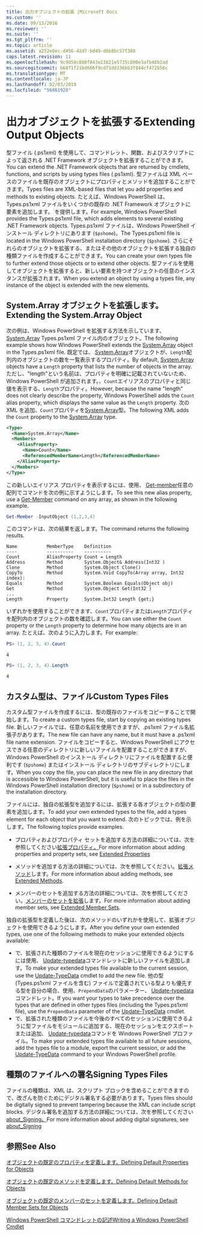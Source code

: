 ```yaml
---
title: 出力オブジェクトの拡張 |Microsoft Docs
ms.custom: ''
ms.date: 09/13/2016
ms.reviewer: ''
ms.suite: ''
ms.tgt_pltfrm: ''
ms.topic: article
ms.assetid: a252e0ec-d456-42d7-bd49-d6b8bc57f388
caps.latest.revision: 11
ms.openlocfilehash: 9c9d50c880f843e21621e5735c800e3afb48b2ad
ms.sourcegitcommit: b6871f21bd666f9cd71dd336bb3f844cf472b56c
ms.translationtype: MT
ms.contentlocale: ja-JP
ms.lasthandoff: 02/03/2019
ms.locfileid: "56861928"
---
```

# <a name="extending-output-objects"></a><span data-ttu-id="d435e-102">出力オブジェクトを拡張する</span><span class="sxs-lookup"><span data-stu-id="d435e-102">Extending Output Objects</span></span>

<span data-ttu-id="d435e-103">型ファイル (.ps1xml) を使用して、コマンドレット、関数、およびスクリプトによって返される .NET Framework オブジェクトを拡張することができます。</span><span class="sxs-lookup"><span data-stu-id="d435e-103">You can extend the .NET Framework objects that are returned by cmdlets, functions, and scripts by using types files (.ps1xml).</span></span> <span data-ttu-id="d435e-104">型ファイルは XML ベースのファイルを既存のオブジェクトにプロパティとメソッドを追加することができます。</span><span class="sxs-lookup"><span data-stu-id="d435e-104">Types files are XML-based files that let you add properties and methods to existing objects.</span></span> <span data-ttu-id="d435e-105">たとえば、Windows PowerShell は、Types.ps1xml ファイルをいくつかの既存の .NET Framework オブジェクトに要素を追加します。 を提供します。</span><span class="sxs-lookup"><span data-stu-id="d435e-105">For example, Windows PowerShell provides the Types.ps1xml file, which adds elements to several existing .NET Framework objects.</span></span> <span data-ttu-id="d435e-106">Types.ps1xml ファイルは、Windows PowerShell インストール ディレクトリにあります (`$pshome`)。</span><span class="sxs-lookup"><span data-stu-id="d435e-106">The Types.ps1xml file is located in the Windows PowerShell installation directory (`$pshome`).</span></span> <span data-ttu-id="d435e-107">さらにそれらのオブジェクトを拡張する、またはその他のオブジェクトを拡張する独自の種類ファイルを作成することができます。</span><span class="sxs-lookup"><span data-stu-id="d435e-107">You can create your own types file to further extend those objects or to extend other objects.</span></span> <span data-ttu-id="d435e-108">型ファイルを使用してオブジェクトを拡張すると、新しい要素を持つオブジェクトの任意のインスタンスが拡張されます。</span><span class="sxs-lookup"><span data-stu-id="d435e-108">When you extend an object by using a types file, any instance of the object is extended with the new elements.</span></span>

## <a name="extending-the-systemarray-object"></a><span data-ttu-id="d435e-109">System.Array オブジェクトを拡張します。</span><span class="sxs-lookup"><span data-stu-id="d435e-109">Extending the System.Array Object</span></span>

<span data-ttu-id="d435e-110">次の例は、Windows PowerShell を拡張する方法を示しています、 [System.Array](/dotnet/api/System.Array) Types.ps1xml ファイル内のオブジェクト。</span><span class="sxs-lookup"><span data-stu-id="d435e-110">The following example shows how Windows PowerShell extends the [System.Array](/dotnet/api/System.Array) object in the Types.ps1xml file.</span></span> <span data-ttu-id="d435e-111">既定では、 [System.Array](/dotnet/api/System.Array)オブジェクトが、`Length`配列内のオブジェクトの数を一覧表示するプロパティ。</span><span class="sxs-lookup"><span data-stu-id="d435e-111">By default, [System.Array](/dotnet/api/System.Array) objects have a `Length` property that lists the number of objects in the array.</span></span> <span data-ttu-id="d435e-112">ただし、"length"という名前は、プロパティを明確に記載されていないため、Windows PowerShell が追加されます。、`Count`エイリアスのプロパティと同じ値を表示する、`Length`プロパティ。</span><span class="sxs-lookup"><span data-stu-id="d435e-112">However, because the name "length" does not clearly describe the property, Windows PowerShell adds the `Count` alias property, which displays the same value as the `Length` property.</span></span> <span data-ttu-id="d435e-113">次の XML を追加、`Count`プロパティを[System.Array](/dotnet/api/System.Array)型。</span><span class="sxs-lookup"><span data-stu-id="d435e-113">The following XML adds the `Count` property to the [System.Array](/dotnet/api/System.Array) type.</span></span>

```xml
<Type>
  <Name>System.Array</Name>
  <Members>
    <AliasProperty>
      <Name>Count</Name>
      <ReferencedMemberName>Length</ReferencedMemberName>
    </AliasProperty>
  </Members>
</Type>

```

<span data-ttu-id="d435e-114">この新しいエイリアス プロパティを表示するには、使用、 [Get-member](/powershell/module/Microsoft.PowerShell.Utility/Get-Member)任意の配列でコマンドを次の例に示すようにします。</span><span class="sxs-lookup"><span data-stu-id="d435e-114">To see this new alias property, use a [Get-Member](/powershell/module/Microsoft.PowerShell.Utility/Get-Member) command on any array, as shown in the following example.</span></span>

```powershell
Get-Member -InputObject (1,2,3,4)
```

<span data-ttu-id="d435e-115">このコマンドは、次の結果を返します。</span><span class="sxs-lookup"><span data-stu-id="d435e-115">The command returns the following results.</span></span>
```output
Name           MemberType    Definition
----           ----------    ----------
Count          AliasProperty Count = Length
Address        Method        System.Object& Address(Int32 )
Clone          Method        System.Object Clone()
CopyTo         Method        System.Void CopyTo(Array array, Int32 index):
Equals         Method        System.Boolean Equals(Object obj)
Get            Method        System.Object Get(Int32 )
...
Length         Property      System.Int32 Length {get;}
```
<span data-ttu-id="d435e-116">いずれかを使用することができます、`Count`プロパティまたは`Length`プロパティを配列内のオブジェクトの数を確認します。</span><span class="sxs-lookup"><span data-stu-id="d435e-116">You can use either the `Count` property or the `Length` property to determine how many objects are in an array.</span></span> <span data-ttu-id="d435e-117">たとえば、次のように入力します。</span><span class="sxs-lookup"><span data-stu-id="d435e-117">For example:</span></span>

```powershell
PS> (1, 2, 3, 4).Count
```

```output
4
```

```powershell
PS> (1, 2, 3, 4).Length
```

```output
4
```

## <a name="custom-types-files"></a><span data-ttu-id="d435e-118">カスタム型は、ファイル</span><span class="sxs-lookup"><span data-stu-id="d435e-118">Custom Types Files</span></span>

<span data-ttu-id="d435e-119">カスタム型ファイルを作成するには、型の既存のファイルをコピーすることで開始します。</span><span class="sxs-lookup"><span data-stu-id="d435e-119">To create a custom types file, start by copying an existing types file.</span></span> <span data-ttu-id="d435e-120">新しいファイルでは、任意の名前を使用できますが、.ps1xml ファイル名拡張子があります。</span><span class="sxs-lookup"><span data-stu-id="d435e-120">The new file can have any name, but it must have a .ps1xml file name extension.</span></span> <span data-ttu-id="d435e-121">ファイルをコピーすると、Windows PowerShell にアクセスできる任意のディレクトリに新しいファイルを配置することができますが、Windows PowerShell のインストール ディレクトリにファイルを配置すると便利です (`$pshome`) またはインストール ディレクトリのサブディレクトリにします。</span><span class="sxs-lookup"><span data-stu-id="d435e-121">When you copy the file, you can place the new file in any directory that is accessible to Windows PowerShell, but it is useful to place the files in the Windows PowerShell installation directory (`$pshome`) or in a subdirectory of the installation directory.</span></span>

<span data-ttu-id="d435e-122">ファイルには、独自の拡張型を追加するには、拡張する各オブジェクトの型の要素を追加します。</span><span class="sxs-lookup"><span data-stu-id="d435e-122">To add your own extended types to the file, add a types element for each object that you want to extend.</span></span> <span data-ttu-id="d435e-123">次のトピックでは、例を示します。</span><span class="sxs-lookup"><span data-stu-id="d435e-123">The following topics provide examples.</span></span>

- <span data-ttu-id="d435e-124">プロパティおよびプロパティ セットを追加する方法の詳細については、次を参照してください[拡張プロパティ。](./extending-properties-for-objects.md)</span><span class="sxs-lookup"><span data-stu-id="d435e-124">For more information about adding properties and property sets, see [Extended Properties](./extending-properties-for-objects.md)</span></span>

- <span data-ttu-id="d435e-125">メソッドを追加する方法の詳細については、次を参照してください。[拡張メソッド](./defining-default-methods-for-objects.md)します。</span><span class="sxs-lookup"><span data-stu-id="d435e-125">For more information about adding methods, see [Extended Methods](./defining-default-methods-for-objects.md).</span></span>

- <span data-ttu-id="d435e-126">メンバーのセットを追加する方法の詳細については、次を参照してください。[メンバーのセットを拡張](./defining-default-member-sets-for-objects.md)します。</span><span class="sxs-lookup"><span data-stu-id="d435e-126">For more information about adding member sets, see [Extended Member Sets](./defining-default-member-sets-for-objects.md).</span></span>

<span data-ttu-id="d435e-127">独自の拡張型を定義した後は、次のメソッドのいずれかを使用して、拡張オブジェクトを使用できるようにします。</span><span class="sxs-lookup"><span data-stu-id="d435e-127">After you define your own extended types, use one of the following methods to make your extended objects available:</span></span>

- <span data-ttu-id="d435e-128">で、拡張された種類のファイルを現在のセッションに使用できるようにするには使用、 [Update-typedata](/powershell/module/Microsoft.PowerShell.Utility/Update-TypeData)コマンドレットに新しいファイルを追加します。</span><span class="sxs-lookup"><span data-stu-id="d435e-128">To make your extended types file available to the current session, use the [Update-TypeData](/powershell/module/Microsoft.PowerShell.Utility/Update-TypeData) cmdlet to add the new file.</span></span> <span data-ttu-id="d435e-129">他の型 (Types.ps1xml ファイルを含む) ファイルで定義されている型よりも優先する型を自分の場合、使用、`PrependData`のパラメーター、 [Update-typedata](/powershell/module/Microsoft.PowerShell.Utility/Update-TypeData)コマンドレット。</span><span class="sxs-lookup"><span data-stu-id="d435e-129">If you want your types to take precedence over the types that are defined in other types files (including the Types.ps1xml file), use the `PrependData` parameter of the [Update-TypeData](/powershell/module/Microsoft.PowerShell.Utility/Update-TypeData) cmdlet.</span></span>
- <span data-ttu-id="d435e-130">で、拡張された種類のファイルを今後のすべてのセッションに使用できるように型ファイルをモジュールに追加する、現在のセッションをエクスポートまたは追加、 [Update-typedata](/powershell/module/Microsoft.PowerShell.Utility/Update-TypeData)コマンドを Windows PowerShell プロファイル。</span><span class="sxs-lookup"><span data-stu-id="d435e-130">To make your extended types file available to all future sessions, add the types file to a module, export the current session, or add the [Update-TypeData](/powershell/module/Microsoft.PowerShell.Utility/Update-TypeData) command to your Windows PowerShell profile.</span></span>

## <a name="signing-types-files"></a><span data-ttu-id="d435e-131">種類のファイルへの署名</span><span class="sxs-lookup"><span data-stu-id="d435e-131">Signing Types Files</span></span>

<span data-ttu-id="d435e-132">ファイルの種類は、XML は、スクリプト ブロックを含めることができますので、改ざんを防ぐためにデジタル署名する必要があります。</span><span class="sxs-lookup"><span data-stu-id="d435e-132">Types files should be digitally signed to prevent tampering because the XML can include script blocks.</span></span> <span data-ttu-id="d435e-133">デジタル署名を追加する方法の詳細については、次を参照してください[about_Signing。](/powershell/module/microsoft.powershell.core/about/about_signing)</span><span class="sxs-lookup"><span data-stu-id="d435e-133">For more information about adding digital signatures, see [about_Signing](/powershell/module/microsoft.powershell.core/about/about_signing)</span></span>

## <a name="see-also"></a><span data-ttu-id="d435e-134">参照</span><span class="sxs-lookup"><span data-stu-id="d435e-134">See Also</span></span>

[<span data-ttu-id="d435e-135">オブジェクトの既定のプロパティを定義します。</span><span class="sxs-lookup"><span data-stu-id="d435e-135">Defining Default Properties for Objects</span></span>](./extending-properties-for-objects.md)

[<span data-ttu-id="d435e-136">オブジェクトの既定のメソッドを定義します。</span><span class="sxs-lookup"><span data-stu-id="d435e-136">Defining Default Methods for Objects</span></span>](./defining-default-methods-for-objects.md)

[<span data-ttu-id="d435e-137">オブジェクトの既定のメンバーのセットを定義します。</span><span class="sxs-lookup"><span data-stu-id="d435e-137">Defining Default Member Sets for Objects</span></span>](./defining-default-member-sets-for-objects.md)

[<span data-ttu-id="d435e-138">Windows PowerShell コマンドレットの記述</span><span class="sxs-lookup"><span data-stu-id="d435e-138">Writing a Windows PowerShell Cmdlet</span></span>](./writing-a-windows-powershell-cmdlet.md)

